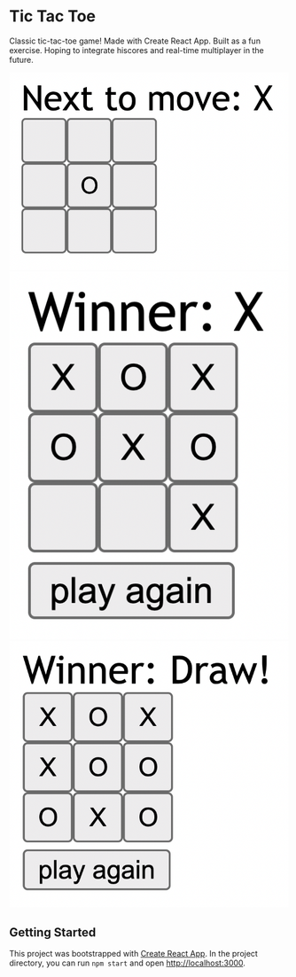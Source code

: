 # Tic Tac Toe

Classic tic-tac-toe game! Made with Create React App. Built as a fun exercise. Hoping to integrate hiscores and real-time multiplayer in the future.

![](https://github.com/DexTheFish/tic-tac-toe/blob/master/public/docs/new.png?raw=true)
![](https://github.com/DexTheFish/tic-tac-toe/blob/master/public/docs/win.png?raw=true)
![](https://github.com/DexTheFish/tic-tac-toe/blob/master/public/docs/draw.png?raw=true)

## Getting Started

This project was bootstrapped with [Create React App](https://github.com/facebook/create-react-app). In the project directory, you can run `npm start` and open [http://localhost:3000](http://localhost:3000).
